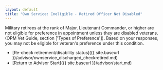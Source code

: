 ```yaml
---
layout: default
title: "Own Service: Ineligible - Retired Officer Not Disabled"
---
```


Military retirees at the rank of Major, Lieutenant Commander, or higher are not eligible for preference in appointment unless they are disabled veterans. (OPM Vet Guide, section ['Types of Preference']). Based on your responses, you may not be eligible for veteran's preference under this condition.

* [Re-check retirement/disability status]({{ site.baseurl }}/advisor/ownservice_discharged_checkretired.md)
* [Return to Advisor Start]({{ site.baseurl }}/advisor/start.md)
